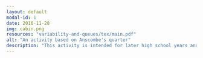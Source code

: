 ```yaml
---
layout: default
modal-id: 1
date: 2016-11-28
img: cabin.png
resources: "variability-and-queues/tex/main.pdf"
alt: "An activity based on Anscombe's quarter"
description: "This activity is intended for later high school years and introduces students to the importance of studying variability in systems. This feature Anscombe's quartet but also some basic queueing theory."
---
```

